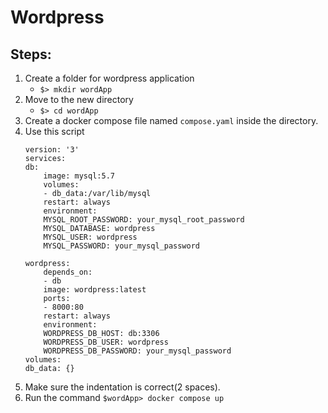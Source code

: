 <!-- Complete this Manual -->

# Wordpress 

## Steps:

1. Create a folder for wordpress application 
    - `$> mkdir wordApp`
2. Move to the new directory
    - `$> cd wordApp`
3. Create a docker compose file named `compose.yaml` inside the directory.
4. Use this script
    ```
    version: '3'
    services:
    db:
        image: mysql:5.7
        volumes:
        - db_data:/var/lib/mysql
        restart: always
        environment:
        MYSQL_ROOT_PASSWORD: your_mysql_root_password
        MYSQL_DATABASE: wordpress
        MYSQL_USER: wordpress
        MYSQL_PASSWORD: your_mysql_password

    wordpress:
        depends_on:
        - db
        image: wordpress:latest
        ports:
        - 8000:80
        restart: always
        environment:
        WORDPRESS_DB_HOST: db:3306
        WORDPRESS_DB_USER: wordpress
        WORDPRESS_DB_PASSWORD: your_mysql_password
    volumes:
    db_data: {}
    ```
5. Make sure the indentation is correct(2 spaces).
6. Run the command `$wordApp> docker compose up`